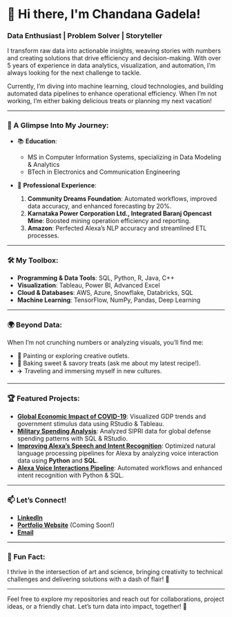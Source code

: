 # 👋 Hi there, I'm Chandana Gadela!

### Data Enthusiast | Problem Solver | Storyteller  
I transform raw data into actionable insights, weaving stories with numbers and creating solutions that drive efficiency and decision-making. With over 5 years of experience in data analytics, visualization, and automation, I’m always looking for the next challenge to tackle.

Currently, I’m diving into machine learning, cloud technologies, and building automated data pipelines to enhance operational efficiency. When I’m not working, I’m either baking delicious treats or planning my next  vacation!

---

### 🌟 A Glimpse Into My Journey:
- 📚 **Education**:  
  - MS in Computer Information Systems, specializing in Data Modeling & Analytics
  - BTech in Electronics and Communication Engineering

- 💼 **Professional Experience**:  
  1. **Community Dreams Foundation**: Automated workflows, improved data accuracy, and enhanced forecasting by 20%.  
  2. **Karnataka Power Corporation Ltd., Integrated Baranj Opencast Mine**: Boosted mining operation efficiency and reporting.  
  3. **Amazon**: Perfected Alexa’s NLP accuracy and streamlined ETL processes.

---

### 🛠️ My Toolbox:
- **Programming & Data Tools**: SQL, Python, R, Java, C++  
- **Visualization**: Tableau, Power BI, Advanced Excel  
- **Cloud & Databases**: AWS, Azure, Snowflake, Databricks, SQL  
- **Machine Learning**: TensorFlow, NumPy, Pandas, Deep Learning  

---

### 🌍 Beyond Data:
When I’m not crunching numbers or analyzing visuals, you’ll find me:  
- 🎨 Painting or exploring creative outlets.  
- 🍰 Baking sweet & savory treats (ask me about my latest recipe!).  
- ✈️ Traveling and immersing myself in new cultures.  

---

### 🏆 Featured Projects:
- **[Global Economic Impact of COVID-19](#)**: Visualized GDP trends and government stimulus data using RStudio & Tableau.  
- **[Military Spending Analysis](#)**: Analyzed SIPRI data for global defense spending patterns with SQL & RStudio.
- **[Improving Alexa’s Speech and Intent Recognition](#)**: Optimized natural language processing pipelines for Alexa by analyzing voice interaction data using **Python** and **SQL**.
- **[Alexa Voice Interactions Pipeline](#)**: Automated workflows and enhanced intent recognition with Python & SQL.

---

### 📫 Let’s Connect!
- **[LinkedIn](https://www.linkedin.com/in/chandana-gadela-2423a810b/)**  
- **[Portfolio Website](#)** (Coming Soon!)  
- **[Email](chandanag96@gmail.com)**

---

### 🎯 Fun Fact:
I thrive in the intersection of art and science, bringing creativity to technical challenges and delivering solutions with a dash of flair! 🌟 

---
Feel free to explore my repositories and reach out for collaborations, project ideas, or a friendly chat. Let’s turn data into impact, together! 🚀
